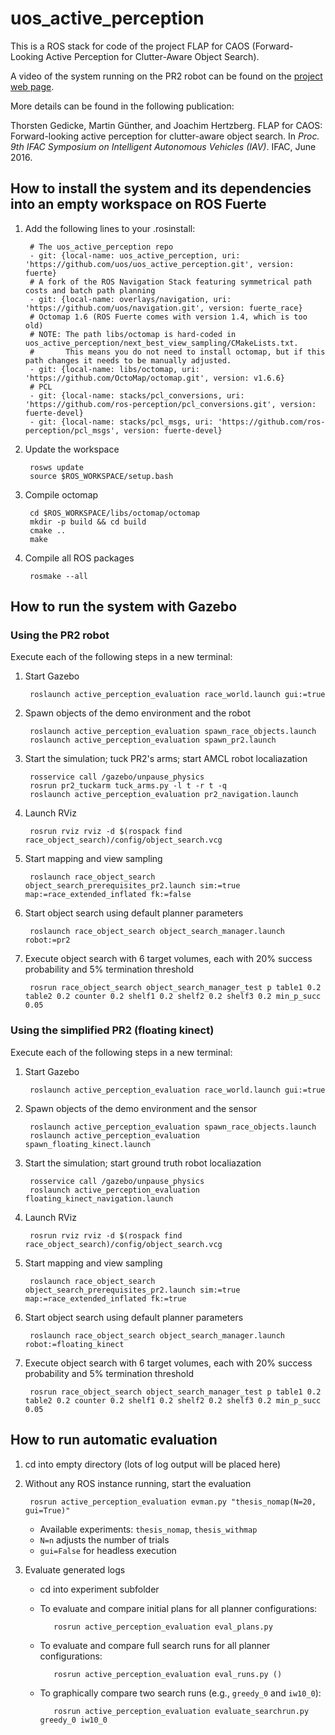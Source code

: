 uos_active_perception
=====================

This is a ROS stack for code of the project FLAP for CAOS (Forward-Looking Active Perception for Clutter-Aware Object
Search).

A video of the system running on the PR2 robot can be found on the [project web page](http://kos.informatik.uos.de/flap4caos/).

More details can be found in the following publication:

Thorsten Gedicke, Martin Günther, and Joachim Hertzberg. FLAP for CAOS:
Forward-looking active perception for clutter-aware object search. In *Proc.
9th IFAC Symposium on Intelligent Autonomous Vehicles (IAV)*. IFAC, June 2016.

How to install the system and its dependencies into an empty workspace on ROS Fuerte
------------------------------------------------------------------------------------

1. Add the following lines to your .rosinstall:

        # The uos_active_perception repo
        - git: {local-name: uos_active_perception, uri: 'https://github.com/uos/uos_active_perception.git', version: fuerte}
        # A fork of the ROS Navigation Stack featuring symmetrical path costs and batch path planning
        - git: {local-name: overlays/navigation, uri: 'https://github.com/uos/navigation.git', version: fuerte_race}
        # Octomap 1.6 (ROS Fuerte comes with version 1.4, which is too old)
        # NOTE: The path libs/octomap is hard-coded in uos_active_perception/next_best_view_sampling/CMakeLists.txt.
        #       This means you do not need to install octomap, but if this path changes it needs to be manually adjusted.
        - git: {local-name: libs/octomap, uri: 'https://github.com/OctoMap/octomap.git', version: v1.6.6}
        # PCL
        - git: {local-name: stacks/pcl_conversions, uri: 'https://github.com/ros-perception/pcl_conversions.git', version: fuerte-devel}
        - git: {local-name: stacks/pcl_msgs, uri: 'https://github.com/ros-perception/pcl_msgs', version: fuerte-devel}

2. Update the workspace

        rosws update
        source $ROS_WORKSPACE/setup.bash

3. Compile octomap

        cd $ROS_WORKSPACE/libs/octomap/octomap
        mkdir -p build && cd build
        cmake ..
        make

4. Compile all ROS packages

        rosmake --all

How to run the system with Gazebo
---------------------------------

### Using the PR2 robot

Execute each of the following steps in a new terminal:

1. Start Gazebo

        roslaunch active_perception_evaluation race_world.launch gui:=true

2. Spawn objects of the demo environment and the robot

        roslaunch active_perception_evaluation spawn_race_objects.launch
        roslaunch active_perception_evaluation spawn_pr2.launch

3. Start the simulation; tuck PR2's arms; start AMCL robot localiazation

        rosservice call /gazebo/unpause_physics
        rosrun pr2_tuckarm tuck_arms.py -l t -r t -q
        roslaunch active_perception_evaluation pr2_navigation.launch

4. Launch RViz

        rosrun rviz rviz -d $(rospack find race_object_search)/config/object_search.vcg

5. Start mapping and view sampling

        roslaunch race_object_search object_search_prerequisites_pr2.launch sim:=true map:=race_extended_inflated fk:=false

6. Start object search using default planner parameters

        roslaunch race_object_search object_search_manager.launch robot:=pr2

7. Execute object search with 6 target volumes, each with 20% success probability and 5% termination threshold

        rosrun race_object_search object_search_manager_test p table1 0.2 table2 0.2 counter 0.2 shelf1 0.2 shelf2 0.2 shelf3 0.2 min_p_succ 0.05


### Using the simplified PR2 (floating kinect)

Execute each of the following steps in a new terminal:

1. Start Gazebo

        roslaunch active_perception_evaluation race_world.launch gui:=true

2. Spawn objects of the demo environment and the sensor

        roslaunch active_perception_evaluation spawn_race_objects.launch
        roslaunch active_perception_evaluation spawn_floating_kinect.launch

3. Start the simulation; start ground truth robot localiazation

        rosservice call /gazebo/unpause_physics
        roslaunch active_perception_evaluation floating_kinect_navigation.launch

4. Launch RViz

        rosrun rviz rviz -d $(rospack find race_object_search)/config/object_search.vcg

5. Start mapping and view sampling

        roslaunch race_object_search object_search_prerequisites_pr2.launch sim:=true map:=race_extended_inflated fk:=true

6. Start object search using default planner parameters

        roslaunch race_object_search object_search_manager.launch robot:=floating_kinect

7. Execute object search with 6 target volumes, each with 20% success probability and 5% termination threshold

        rosrun race_object_search object_search_manager_test p table1 0.2 table2 0.2 counter 0.2 shelf1 0.2 shelf2 0.2 shelf3 0.2 min_p_succ 0.05


How to run automatic evaluation
-------------------------------

1. cd into empty directory (lots of log output will be placed here)
2. Without any ROS instance running, start the evaluation

        rosrun active_perception_evaluation evman.py "thesis_nomap(N=20, gui=True)"

   * Available experiments: `thesis_nomap`, `thesis_withmap`
   * `N=n` adjusts the number of trials
   * `gui=False` for headless execution
3. Evaluate generated logs
   * cd into experiment subfolder
   * To evaluate and compare initial plans for all planner configurations:

            rosrun active_perception_evaluation eval_plans.py

   * To evaluate and compare full search runs for all planner configurations:

            rosrun active_perception_evaluation eval_runs.py ()

   * To graphically compare two search runs (e.g., `greedy_0` and `iw10_0`):

            rosrun active_perception_evaluation evaluate_searchrun.py greedy_0 iw10_0
